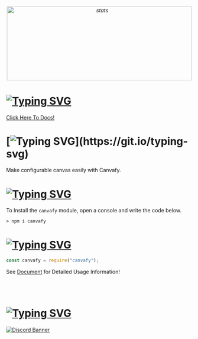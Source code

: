 <h6 align="center">
<img src="https://cdn.discordapp.com/attachments/950167988127006821/1090038457423900794/2023-03-28_01-11-58-modified.png" width="500px" height="200px" alt="stats" align="center">
<h6/>

# [![Typing SVG](https://readme-typing-svg.herokuapp.com?font=Fira+Code&pause=1000&color=E600AF&repeat=false&width=435&lines=%F0%9F%93%83+Documents)](https://git.io/typing-svg)

[Click Here To Docs!](https://fivesobes.gitbook.io/canvafy/)

# [![Typing SVG](https://readme-typing-svg.herokuapp.com?font=Fira+Code&pause=1000&color=00F701&repeat=false&width=435&lines=%E2%9D%93+What+Is+Canvafy?)](https://git.io/typing-svg)

Make configurable canvas easily with Canvafy.

# [![Typing SVG](https://readme-typing-svg.herokuapp.com?font=Fira+Code&pause=1000&color=FF0000&repeat=false&width=435&lines=%E2%9D%94+How+To+Install%3F)](https://git.io/typing-svg)

To Install the `canvafy` module, open a console and write the code below.

```shell
> npm i canvafy
```

# [![Typing SVG](https://readme-typing-svg.herokuapp.com?font=Fira+Code&pause=1000&color=00EDFF&repeat=false&width=435&lines=%F0%9F%8E%AF+Describing)](https://git.io/typing-svg)
```javascript
const canvafy = require("canvafy");
```

See [Document](https://fivesobes.gitbook.io/canvafy/) for Detailed Usage Information!

<br> <br/>
# [![Typing SVG](https://readme-typing-svg.herokuapp.com?font=Fira+Code&pause=1000&color=9D06E6&repeat=false&width=435&lines=Contact+%26+Support)](https://git.io/typing-svg)

[![Discord Banner](https://cdn.discordapp.com/attachments/950167988127006821/1090467302719369246/2023-03-29_05-44-23_2.png)](https://discord.gg/luppux)
